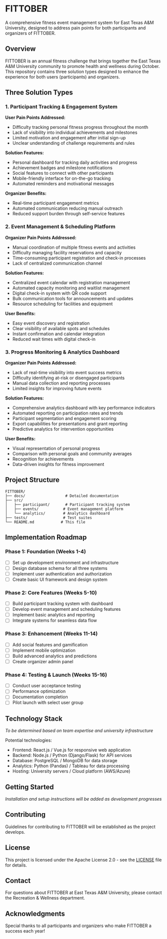 # FITTOBER

A comprehensive fitness event management system for East Texas A&M University, designed to address pain points for both participants and organizers of FITTOBER.

## Overview

FITTOBER is an annual fitness challenge that brings together the East Texas A&M University community to promote health and wellness during October. This repository contains three solution types designed to enhance the experience for both users (participants) and organizers.

## Three Solution Types

### 1. Participant Tracking & Engagement System

**User Pain Points Addressed:**
- Difficulty tracking personal fitness progress throughout the month
- Lack of visibility into individual achievements and milestones
- Limited motivation and engagement after initial sign-up
- Unclear understanding of challenge requirements and rules

**Solution Features:**
- Personal dashboard for tracking daily activities and progress
- Achievement badges and milestone notifications
- Social features to connect with other participants
- Mobile-friendly interface for on-the-go tracking
- Automated reminders and motivational messages

**Organizer Benefits:**
- Real-time participant engagement metrics
- Automated communication reducing manual outreach
- Reduced support burden through self-service features

### 2. Event Management & Scheduling Platform

**Organizer Pain Points Addressed:**
- Manual coordination of multiple fitness events and activities
- Difficulty managing facility reservations and capacity
- Time-consuming participant registration and check-in processes
- Lack of centralized communication channel

**Solution Features:**
- Centralized event calendar with registration management
- Automated capacity monitoring and waitlist management
- Digital check-in system with QR code support
- Bulk communication tools for announcements and updates
- Resource scheduling for facilities and equipment

**User Benefits:**
- Easy event discovery and registration
- Clear visibility of available spots and schedules
- Instant confirmation and calendar integration
- Reduced wait times with digital check-in

### 3. Progress Monitoring & Analytics Dashboard

**Organizer Pain Points Addressed:**
- Lack of real-time visibility into event success metrics
- Difficulty identifying at-risk or disengaged participants
- Manual data collection and reporting processes
- Limited insights for improving future events

**Solution Features:**
- Comprehensive analytics dashboard with key performance indicators
- Automated reporting on participation rates and trends
- Participant segmentation and engagement scoring
- Export capabilities for presentations and grant reporting
- Predictive analytics for intervention opportunities

**User Benefits:**
- Visual representation of personal progress
- Comparison with personal goals and community averages
- Recognition for achievements
- Data-driven insights for fitness improvement

## Project Structure

```
FITTOBER/
├── docs/                  # Detailed documentation
├── src/
│   ├── participant/       # Participant tracking system
│   ├── events/           # Event management platform
│   └── analytics/        # Analytics dashboard
├── tests/                # Test suites
└── README.md            # This file
```

## Implementation Roadmap

### Phase 1: Foundation (Weeks 1-4)
- [ ] Set up development environment and infrastructure
- [ ] Design database schema for all three systems
- [ ] Implement user authentication and authorization
- [ ] Create basic UI framework and design system

### Phase 2: Core Features (Weeks 5-10)
- [ ] Build participant tracking system with dashboard
- [ ] Develop event management and scheduling features
- [ ] Implement basic analytics and reporting
- [ ] Integrate systems for seamless data flow

### Phase 3: Enhancement (Weeks 11-14)
- [ ] Add social features and gamification
- [ ] Implement mobile optimization
- [ ] Build advanced analytics and predictions
- [ ] Create organizer admin panel

### Phase 4: Testing & Launch (Weeks 15-16)
- [ ] Conduct user acceptance testing
- [ ] Performance optimization
- [ ] Documentation completion
- [ ] Pilot launch with select user group

## Technology Stack

*To be determined based on team expertise and university infrastructure*

Potential technologies:
- Frontend: React.js / Vue.js for responsive web application
- Backend: Node.js / Python (Django/Flask) for API services
- Database: PostgreSQL / MongoDB for data storage
- Analytics: Python (Pandas) / Tableau for data processing
- Hosting: University servers / Cloud platform (AWS/Azure)

## Getting Started

*Installation and setup instructions will be added as development progresses*

## Contributing

Guidelines for contributing to FITTOBER will be established as the project develops.

## License

This project is licensed under the Apache License 2.0 - see the [LICENSE](LICENSE) file for details.

## Contact

For questions about FITTOBER at East Texas A&M University, please contact the Recreation & Wellness department.

## Acknowledgments

Special thanks to all participants and organizers who make FITTOBER a success each year!
